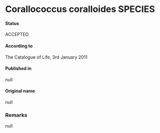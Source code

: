 # Corallococcus coralloides SPECIES

#### Status
ACCEPTED

#### According to
The Catalogue of Life, 3rd January 2011

#### Published in
null

#### Original name
null

### Remarks
null